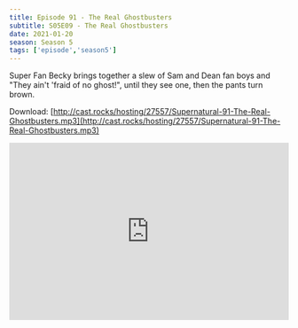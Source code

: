 ```yaml
---
title: Episode 91 - The Real Ghostbusters
subtitle: S05E09 - The Real Ghostbusters
date: 2021-01-20
season: Season 5
tags: ['episode','season5']
---
```


Super Fan Becky brings together a slew of Sam and Dean fan boys and "They ain't 'fraid of no ghost!", until they see one, then the pants turn brown.

Download: [http://cast.rocks/hosting/27557/Supernatural-91-The-Real-Ghostbusters.mp3](http://cast.rocks/hosting/27557/Supernatural-91-The-Real-Ghostbusters.mp3)

<iframe src="https://cast.rocks/player/27557/Supernatural-91-The-Real-Ghostbusters.mp3?episodeTitle=Episode%2091%20-%20The%20Real%20Ghostbusters&podcastTitle=Couple%20of%20Idjits&episodeDate=January%2021st%2C%202021&imageURL=https%3A%2F%2Fcast.rocks%2Fhosting%2F27557%2Ffeeds%2FCAURZ.jpg" style="border: none; min-height: 265px; max-height: 320px; max-width: 558px; min-width: 270px; width: 100%; height: 100%;" scrollbars="no"></iframe>

